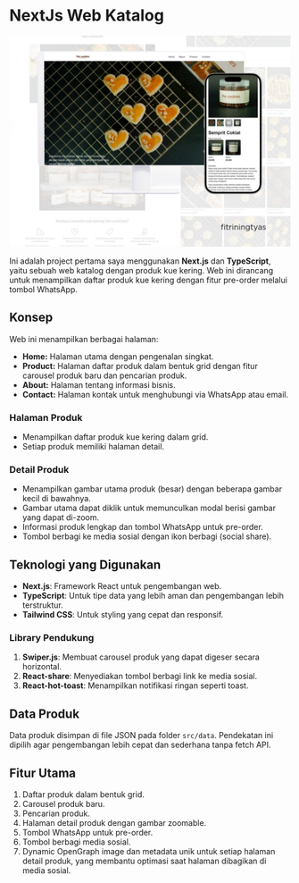 # NextJs Web Katalog 

![screenshot nextjs-web-katalog](public/screenshot.jpg)

Ini adalah project pertama saya menggunakan **Next.js** dan **TypeScript**, yaitu sebuah web katalog dengan produk kue kering. Web ini dirancang untuk menampilkan daftar produk kue kering dengan fitur pre-order melalui tombol WhatsApp.  

## Konsep  
Web ini menampilkan berbagai halaman:  
- **Home:** Halaman utama dengan pengenalan singkat.  
- **Product:** Halaman daftar produk dalam bentuk grid dengan fitur carousel produk baru dan pencarian produk.  
- **About:** Halaman tentang informasi bisnis.  
- **Contact:** Halaman kontak untuk menghubungi via WhatsApp atau email.  

### Halaman Produk  
- Menampilkan daftar produk kue kering dalam grid.  
- Setiap produk memiliki halaman detail.  

### Detail Produk  
- Menampilkan gambar utama produk (besar) dengan beberapa gambar kecil di bawahnya.  
- Gambar utama dapat diklik untuk memunculkan modal berisi gambar yang dapat di-zoom.  
- Informasi produk lengkap dan tombol WhatsApp untuk pre-order.  
- Tombol berbagi ke media sosial dengan ikon berbagi (social share).  

## Teknologi yang Digunakan  
- **Next.js**: Framework React untuk pengembangan web.  
- **TypeScript**: Untuk tipe data yang lebih aman dan pengembangan lebih terstruktur.  
- **Tailwind CSS**: Untuk styling yang cepat dan responsif.  

### Library Pendukung  
1. **Swiper.js**: Membuat carousel produk yang dapat digeser secara horizontal.  
2. **React-share**: Menyediakan tombol berbagi link ke media sosial.  
3. **React-hot-toast**: Menampilkan notifikasi ringan seperti toast.  

## Data Produk  
Data produk disimpan di file JSON pada folder `src/data`. Pendekatan ini dipilih agar pengembangan lebih cepat dan sederhana tanpa fetch API.  

## Fitur Utama  
1. Daftar produk dalam bentuk grid.  
2. Carousel produk baru.  
3. Pencarian produk.  
4. Halaman detail produk dengan gambar zoomable.  
5. Tombol WhatsApp untuk pre-order.  
6. Tombol berbagi media sosial.  
7. Dynamic OpenGraph image dan metadata unik untuk setiap halaman detail produk, yang membantu optimasi saat halaman dibagikan di media sosial.

